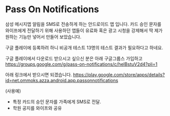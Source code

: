 # Pass On Notifications
삼성 메시지앱 알림을 SMS로 전송하게 하는 안드로이드 앱 입니다.
카드 승인 문자를 와이프에게 전달하기 위해 사용하던 앱들이 유료화 혹은 광고 시청을 강제해서 딱 제가 원하는 기능만 넣어서 만들어 보았습니다.

구글 플레이에 등록하려 하니 비공개 테스트 13명의 테스트 결과가 필요하다고 하네요.

구글 플레이에서 다운로드 받으시고 싶으신 분은 아래 구글그룹스 가입하고
https://groups.google.com/g/pass-on-notifications/c/heIBstuV2d4?pli=1

아래 링크에서 받으시면 되겠습니다.
https://play.google.com/store/apps/details?id=net.ommoks.azza.android.app.passonnotifications

(사용예)
- 특정 카드의 승인 문자를 가족에게 SMS로 전달.
- 학원 공지를 와이프와 공유 
